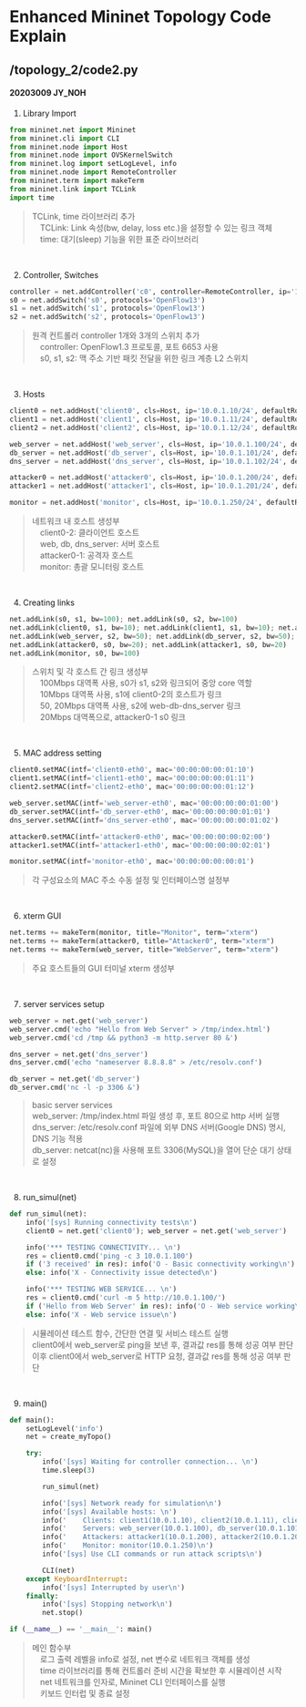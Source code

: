 # Enhanced Mininet Topology Code Explain 
## /topology_2/code2.py
#### 20203009 JY_NOH

1. Library Import
```python
from mininet.net import Mininet
from mininet.cli import CLI
from mininet.node import Host
from mininet.node import OVSKernelSwitch
from mininet.log import setLogLevel, info
from mininet.node import RemoteController
from mininet.term import makeTerm
from mininet.link import TCLink
import time
```
> TCLink, time 라이브러리 추가<br>
&emsp;TCLink: Link 속성(bw, delay, loss etc.)을 설정할 수 있는 링크 객체<br>
&emsp;time: 대기(sleep) 기능을 위한 표준 라이브러리<br>
<br>

2. Controller, Switches
```python
controller = net.addController('c0', controller=RemoteController, ip='127.0.0.1', port=6653, protocols='OpenFlow13')
s0 = net.addSwitch('s0', protocols='OpenFlow13')
s1 = net.addSwitch('s1', protocols='OpenFlow13')
s2 = net.addSwitch('s2', protocols='OpenFlow13')
```
> 원격 컨트롤러 controller 1개와 3개의 스위치 추가<br>
&emsp;controller: OpenFlow1.3 프로토콜, 포트 6653 사용<br>
&emsp;s0, s1, s2: 맥 주소 기반 패킷 전달을 위한 링크 계층 L2 스위치<br>
<br>

3. Hosts
```python
client0 = net.addHost('client0', cls=Host, ip='10.0.1.10/24', defaultRoute=None)
client1 = net.addHost('client1', cls=Host, ip='10.0.1.11/24', defaultRoute=None)
client2 = net.addHost('client2', cls=Host, ip='10.0.1.12/24', defaultRoute=None)

web_server = net.addHost('web_server', cls=Host, ip='10.0.1.100/24', defaultRoute=None)
db_server = net.addHost('db_server', cls=Host, ip='10.0.1.101/24', defaultRoute=None)
dns_server = net.addHost('dns_server', cls=Host, ip='10.0.1.102/24', defaultRoute=None)

attacker0 = net.addHost('attacker0', cls=Host, ip='10.0.1.200/24', defaultRoute=None)
attacker1 = net.addHost('attacker1', cls=Host, ip='10.0.1.201/24', defaultRoute=None)

monitor = net.addHost('monitor', cls=Host, ip='10.0.1.250/24', defaultRoute=None)
```
> 네트워크 내 호스트 생성부<br>
&emsp;client0-2: 클라이언트 호스트<br>
&emsp;web, db, dns_server: 서버 호스트<br>
&emsp;attacker0-1: 공격자 호스트<br>
&emsp;monitor: 총괄 모니터링 호스트<br>
<br>

4. Creating links
```python
net.addLink(s0, s1, bw=100); net.addLink(s0, s2, bw=100)
net.addLink(client0, s1, bw=10); net.addLink(client1, s1, bw=10); net.addLink(client2, s1, bw=10)
net.addLink(web_server, s2, bw=50); net.addLink(db_server, s2, bw=50); net.addLink(dns_server, s2, bw=20)
net.addLink(attacker0, s0, bw=20); net.addLink(attacker1, s0, bw=20)
net.addLink(monitor, s0, bw=100)
```
> 스위치 및 각 호스트 간 링크 생성부<br>
&emsp;100Mbps 대역폭 사용, s0가 s1, s2와 링크되어 중앙 core 역할<br>
&emsp;10Mbps 대역폭 사용, s1에 client0-2의 호스트가 링크<br>
&emsp;50, 20Mbps 대역폭 사용, s2에 web-db-dns_server 링크<br>
&emsp;20Mbps 대역폭으로, attacker0-1 s0 링크<br>
<br>

5. MAC address setting
```python
client0.setMAC(intf='client0-eth0', mac='00:00:00:00:01:10')
client1.setMAC(intf='client1-eth0', mac='00:00:00:00:01:11')
client2.setMAC(intf='client2-eth0', mac='00:00:00:00:01:12')

web_server.setMAC(intf='web_server-eth0', mac='00:00:00:00:01:00')
db_server.setMAC(intf='db_server-eth0', mac='00:00:00:00:01:01')
dns_server.setMAC(intf='dns_server-eth0', mac='00:00:00:00:01:02')

attacker0.setMAC(intf='attacker0-eth0', mac='00:00:00:00:02:00')
attacker1.setMAC(intf='attacker1-eth0', mac='00:00:00:00:02:01')

monitor.setMAC(intf='monitor-eth0', mac='00:00:00:00:00:01')
```
> 각 구성요소의 MAC 주소 수동 설정 및 인터페이스명 설정부<br>
<br>

6. xterm GUI
```python
net.terms += makeTerm(monitor, title="Monitor", term="xterm")
net.terms += makeTerm(attacker0, title="Attacker0", term="xterm")
net.terms += makeTerm(web_server, title="WebServer", term="xterm")
```
> 주요 호스트들의 GUI 터미널 xterm 생성부<br>
<br>

7. server services setup
```python
web_server = net.get('web_server')
web_server.cmd('echo "Hello from Web Server" > /tmp/index.html')
web_server.cmd('cd /tmp && python3 -m http.server 80 &')

dns_server = net.get('dns_server')
dns_server.cmd('echo "nameserver 8.8.8.8" > /etc/resolv.conf')

db_server = net.get('db_server')
db_server.cmd('nc -l -p 3306 &')
``` 
> basic server services<br>
web_server: /tmp/index.html 파일 생성 후, 포트 80으로 http 서버 실행<br>
dns_server: /etc/resolv.conf 파일에 외부 DNS 서버(Google DNS) 명시, DNS 기능 적용<br>
db_server: netcat(nc)을 사용해 포트 3306(MySQL)을 열어 단순 대기 상태로 설정<br>
<br>

8. run_simul(net)
```python
def run_simul(net):
    info('[sys] Running connectivity tests\n')
    client0 = net.get('client0'); web_server = net.get('web_server')

    info('*** TESTING CONNECTIVITY... \n')
    res = client0.cmd('ping -c 3 10.0.1.100')
    if ('3 received' in res): info('O - Basic connectivity working\n')
    else: info('X - Connectivity issue detected\n')

    info('*** TESTING WEB SERVICE... \n')
    res = client0.cmd('curl -m 5 http://10.0.1.100/')
    if ('Hello from Web Server' in res): info('O - Web service working\n')
    else: info('X - Web service issue\n')
```
> 시뮬레이션 테스트 함수, 간단한 연결 및 서비스 테스트 실행<br>
client0에서 web_server로 ping을 보낸 후, 결과값 res를 통해 성공 여부 판단<br>
이후 client0에서 web_server로 HTTP 요청, 결과값 res를 통해 성공 여부 판단<br>
<br>

9. main()
```python
def main():
    setLogLevel('info')
    net = create_myTopo()

    try:
        info('[sys] Waiting for controller connection... \n')
        time.sleep(3)

        run_simul(net)

        info('[sys] Network ready for simulation\n')
        info('[sys] Available hosts: \n')
        info('    Clients: client1(10.0.1.10), client2(10.0.1.11), client3(10.0.1.12)\n')
        info('    Servers: web_server(10.0.1.100), db_server(10.0.1.101), dns_server(10.0.1.102)\n')
        info('    Attackers: attacker1(10.0.1.200), attacker2(10.0.1.201)\n')
        info('    Monitor: monitor(10.0.1.250)\n')
        info('[sys] Use CLI commands or run attack scripts\n')

        CLI(net)
    except KeyboardInterrupt:
        info('[sys] Interrupted by user\n')
    finally:
        info('[sys] Stopping network\n')
        net.stop()

if (__name__) == '__main__': main()
```
> 메인 함수부<br>
&emsp;로그 출력 레벨을 info로 설정, net 변수로 네트워크 객체를 생성<br>
&emsp;time 라이브러리를 통해 컨트롤러 준비 시간을 확보한 후 시뮬레이션 시작<br>
&emsp;net 네트워크를 인자로, Mininet CLI 인터페이스를 실행<br>
&emsp;키보드 인터럽 및 종료 설정<br>
<br>

